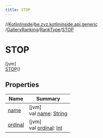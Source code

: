 ```yaml
---
title: STOP
---
```

//[KotlinInside](../../../../../index.html)/[be.zvz.kotlininside.api.generic](../../../index.html)
/[GalleryRanking](../../index.html)/[RankType](../index.html)/[STOP](index.html)

# STOP

[jvm]\
[STOP](index.html)()

## Properties

| Name | Summary |
|---|---|
| [name](name.html) | [jvm]<br>val [name](name.html): [String](https://kotlinlang.org/api/latest/jvm/stdlib/kotlin/-string/index.html) |
| [ordinal](ordinal.html) | [jvm]<br>val [ordinal](ordinal.html): [Int](https://kotlinlang.org/api/latest/jvm/stdlib/kotlin/-int/index.html) |

